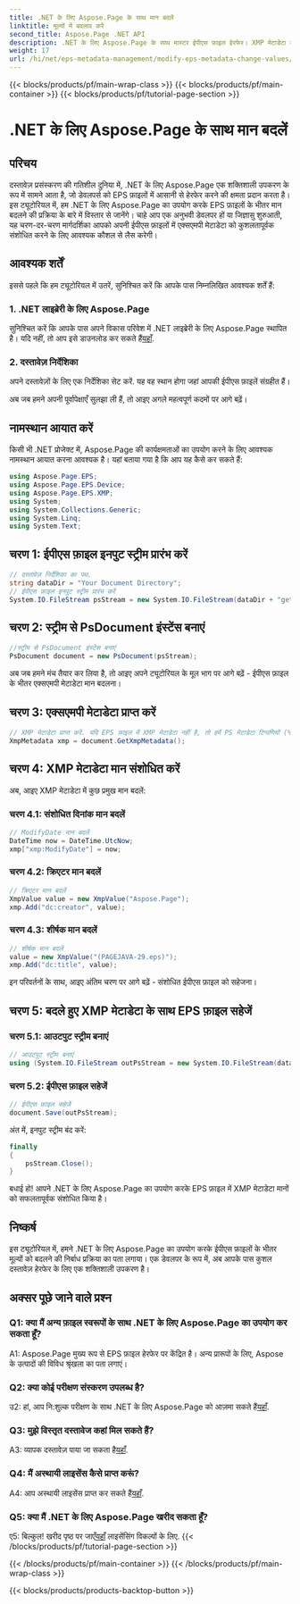 ```yaml
---
title: .NET के लिए Aspose.Page के साथ मान बदलें
linktitle: मूल्यों में बदलाव करें
second_title: Aspose.Page .NET API
description: .NET के लिए Aspose.Page के साथ मास्टर ईपीएस फ़ाइल हेरफेर। XMP मेटाडेटा मान आसानी से बदलें।
weight: 17
url: /hi/net/eps-metadata-management/modify-eps-metadata-change-values/
---
```


{{< blocks/products/pf/main-wrap-class >}}
{{< blocks/products/pf/main-container >}}
{{< blocks/products/pf/tutorial-page-section >}}

# .NET के लिए Aspose.Page के साथ मान बदलें

## परिचय

दस्तावेज़ प्रसंस्करण की गतिशील दुनिया में, .NET के लिए Aspose.Page एक शक्तिशाली उपकरण के रूप में सामने आता है, जो डेवलपर्स को EPS फ़ाइलों में आसानी से हेरफेर करने की क्षमता प्रदान करता है। इस ट्यूटोरियल में, हम .NET के लिए Aspose.Page का उपयोग करके EPS फ़ाइलों के भीतर मान बदलने की प्रक्रिया के बारे में विस्तार से जानेंगे। चाहे आप एक अनुभवी डेवलपर हों या जिज्ञासु शुरुआती, यह चरण-दर-चरण मार्गदर्शिका आपको अपनी ईपीएस फ़ाइलों में एक्सएमपी मेटाडेटा को कुशलतापूर्वक संशोधित करने के लिए आवश्यक कौशल से लैस करेगी।

## आवश्यक शर्तें

इससे पहले कि हम ट्यूटोरियल में उतरें, सुनिश्चित करें कि आपके पास निम्नलिखित आवश्यक शर्तें हैं:

### 1. .NET लाइब्रेरी के लिए Aspose.Page

सुनिश्चित करें कि आपके पास अपने विकास परिवेश में .NET लाइब्रेरी के लिए Aspose.Page स्थापित है। यदि नहीं, तो आप इसे डाउनलोड कर सकते हैं[यहाँ](https://releases.aspose.com/page/net/).

### 2. दस्तावेज़ निर्देशिका

अपने दस्तावेज़ों के लिए एक निर्देशिका सेट करें. यह वह स्थान होगा जहां आपकी ईपीएस फ़ाइलें संग्रहीत हैं।

अब जब हमने अपनी पूर्वापेक्षाएँ सुलझा ली हैं, तो आइए अगले महत्वपूर्ण कदमों पर आगे बढ़ें।

## नामस्थान आयात करें

किसी भी .NET प्रोजेक्ट में, Aspose.Page की कार्यक्षमताओं का उपयोग करने के लिए आवश्यक नामस्थान आयात करना आवश्यक है। यहां बताया गया है कि आप यह कैसे कर सकते हैं:

```csharp
using Aspose.Page.EPS;
using Aspose.Page.EPS.Device;
using Aspose.Page.EPS.XMP;
using System;
using System.Collections.Generic;
using System.Linq;
using System.Text;
```

## चरण 1: ईपीएस फ़ाइल इनपुट स्ट्रीम प्रारंभ करें

```csharp
// दस्तावेज़ निर्देशिका का पथ.
string dataDir = "Your Document Directory";
// ईपीएस फ़ाइल इनपुट स्ट्रीम प्रारंभ करें
System.IO.FileStream psStream = new System.IO.FileStream(dataDir + "get_input.eps", System.IO.FileMode.Open, System.IO.FileAccess.Read);
```

## चरण 2: स्ट्रीम से PsDocument इंस्टेंस बनाएं

```csharp
//स्ट्रीम से PsDocument इंस्टेंस बनाएं
PsDocument document = new PsDocument(psStream);
```

अब जब हमने मंच तैयार कर लिया है, तो आइए अपने ट्यूटोरियल के मूल भाग पर आगे बढ़ें - ईपीएस फ़ाइल के भीतर एक्सएमपी मेटाडेटा मान बदलना।

## चरण 3: एक्सएमपी मेटाडेटा प्राप्त करें

```csharp
// XMP मेटाडेटा प्राप्त करें. यदि EPS फ़ाइल में XMP मेटाडेटा नहीं है, तो हमें PS मेटाडेटा टिप्पणियों (%%Creator, %%CreateDate, %%Title, आदि) से मानों से भरी नई फ़ाइल मिलती है।
XmpMetadata xmp = document.GetXmpMetadata();
```

## चरण 4: XMP मेटाडेटा मान संशोधित करें

अब, आइए XMP मेटाडेटा में कुछ प्रमुख मान बदलें:

### चरण 4.1: संशोधित दिनांक मान बदलें

```csharp
// ModifyDate मान बदलें
DateTime now = DateTime.UtcNow;
xmp["xmp:ModifyDate"] = now;
```

### चरण 4.2: क्रिएटर मान बदलें

```csharp
// क्रिएटर मान बदलें
XmpValue value = new XmpValue("Aspose.Page");
xmp.Add("dc:creator", value);
```

### चरण 4.3: शीर्षक मान बदलें

```csharp
// शीर्षक मान बदलें
value = new XmpValue("(PAGEJAVA-29.eps)");
xmp.Add("dc:title", value);
```

इन परिवर्तनों के साथ, आइए अंतिम चरण पर आगे बढ़ें - संशोधित ईपीएस फ़ाइल को सहेजना।

## चरण 5: बदले हुए XMP मेटाडेटा के साथ EPS फ़ाइल सहेजें

### चरण 5.1: आउटपुट स्ट्रीम बनाएं

```csharp
// आउटपुट स्ट्रीम बनाएं
using (System.IO.FileStream outPsStream = new System.IO.FileStream(dataDir + "change_values_output.eps", System.IO.FileMode.Create, System.IO.FileAccess.Write))
```

### चरण 5.2: ईपीएस फ़ाइल सहेजें

```csharp
// ईपीएस फ़ाइल सहेजें
document.Save(outPsStream);
```

अंत में, इनपुट स्ट्रीम बंद करें:

```csharp
finally
{
    psStream.Close();
}
```

बधाई हो! आपने .NET के लिए Aspose.Page का उपयोग करके EPS फ़ाइल में XMP मेटाडेटा मानों को सफलतापूर्वक संशोधित किया है।

## निष्कर्ष

इस ट्यूटोरियल में, हमने .NET के लिए Aspose.Page का उपयोग करके ईपीएस फ़ाइलों के भीतर मूल्यों को बदलने की निर्बाध प्रक्रिया का पता लगाया। एक डेवलपर के रूप में, अब आपके पास कुशल दस्तावेज़ हेरफेर के लिए एक शक्तिशाली उपकरण है।

## अक्सर पूछे जाने वाले प्रश्न

### Q1: क्या मैं अन्य फ़ाइल स्वरूपों के साथ .NET के लिए Aspose.Page का उपयोग कर सकता हूँ?

A1: Aspose.Page मुख्य रूप से EPS फ़ाइल हेरफेर पर केंद्रित है। अन्य प्रारूपों के लिए, Aspose के उत्पादों की विविध श्रृंखला का पता लगाएं।

### Q2: क्या कोई परीक्षण संस्करण उपलब्ध है?

 उ2: हां, आप नि:शुल्क परीक्षण के साथ .NET के लिए Aspose.Page को आज़मा सकते हैं[यहाँ](https://releases.aspose.com/).

### Q3: मुझे विस्तृत दस्तावेज कहां मिल सकते हैं?

 A3: व्यापक दस्तावेज़ पाया जा सकता है[यहाँ](https://reference.aspose.com/page/net/).

### Q4: मैं अस्थायी लाइसेंस कैसे प्राप्त करूं?

 A4: आप अस्थायी लाइसेंस प्राप्त कर सकते हैं[यहाँ](https://purchase.aspose.com/temporary-license/).

### Q5: क्या मैं .NET के लिए Aspose.Page खरीद सकता हूँ?

 ए5: बिल्कुल! खरीद पृष्ठ पर जाएँ[यहाँ](https://purchase.aspose.com/buy) लाइसेंसिंग विकल्पों के लिए.
{{< /blocks/products/pf/tutorial-page-section >}}

{{< /blocks/products/pf/main-container >}}
{{< /blocks/products/pf/main-wrap-class >}}

{{< blocks/products/products-backtop-button >}}

